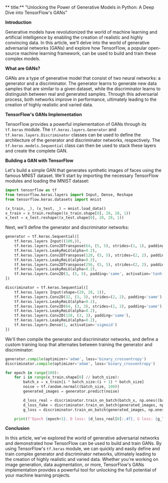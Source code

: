 ** title:** "Unlocking the Power of Generative Models in Python: A Deep Dive into TensorFlow's GANs"

**Introduction**

Generative models have revolutionized the world of machine learning and artificial intelligence by enabling the creation of realistic and highly convincing data. In this article, we'll delve into the world of generative adversarial networks (GANs) and explore how TensorFlow, a popular open-source machine learning framework, can be used to build and train these complex models.

**What are GANs?**

GANs are a type of generative model that consist of two neural networks: a generator and a discriminator. The generator learns to generate new data samples that are similar to a given dataset, while the discriminator learns to distinguish between real and generated samples. Through this adversarial process, both networks improve in performance, ultimately leading to the creation of highly realistic and varied data.

**TensorFlow's GANs Implementation**

TensorFlow provides a powerful implementation of GANs through its `tf.keras` module. The `tf.keras.layers.Generator` and `tf.keras.layers.Discriminator` classes can be used to define the architecture of the generator and discriminator networks, respectively. The `tf.keras.models.Sequential` class can then be used to stack these layers and create the complete GAN.

**Building a GAN with TensorFlow**

Let's build a simple GAN that generates synthetic images of faces using the famous MNIST dataset. We'll start by importing the necessary TensorFlow modules and loading the MNIST dataset:
```python
import tensorflow as tf
from tensorflow.keras.layers import Input, Dense, Reshape
from tensorflow.keras.datasets import mnist

(x_train, _), (x_test, _) = mnist.load_data()
x_train = x_train.reshape((x_train.shape[0], 28, 28, 1))
x_test = x_test.reshape((x_test.shape[0], 28, 28, 1))
```
Next, we'll define the generator and discriminator networks:
```python
generator = tf.keras.Sequential([
    tf.keras.layers Input((100,)),
    tf.keras.layers.Conv2DTranspose(64, (5, 5), strides=(1, 1), padding='same'),
    tf.keras.layers.LeakyReLU(alpha=0.2),
    tf.keras.layers.Conv2DTranspose(128, (5, 5), strides=(2, 2), padding='same'),
    tf.keras.layers.LeakyReLU(alpha=0.2),
    tf.keras.layers.Conv2DTranspose(256, (5, 5), strides=(2, 2), padding='same'),
    tf.keras.layers.LeakyReLU(alpha=0.2),
    tf.keras.layers.Conv2D(3, (5, 5), padding='same', activation='tanh')
])

discriminator = tf.keras.Sequential([
    tf.keras.layers Input(shape=(28, 28, 1)),
    tf.keras.layers.Conv2D(32, (3, 3), strides=(2, 2), padding='same'),
    tf.keras.layers.LeakyReLU(alpha=0.2),
    tf.keras.layers.Conv2D(64, (3, 3), strides=(2, 2), padding='same'),
    tf.keras.layers.LeakyReLU(alpha=0.2),
    tf.keras.layers.Conv2D(128, (3, 3), padding='same'),
    tf.keras.layers.LeakyReLU(alpha=0.2),
    tf.keras.layers.Dense(1, activation='sigmoid')
])
```
We'll then compile the generator and discriminator networks, and define a custom training loop that alternates between training the generator and discriminator:
```python
generator.compile(optimizer='adam', loss='binary_crossentropy')
discriminator.compile(optimizer='adam', loss='binary_crossentropy')

for epoch in range(100):
    for i in range(x_train.shape[0] // batch_size):
        batch_x = x_train[i * batch_size:(i + 1) * batch_size]
        noise = tf.random.normal((batch_size, 100))
        generated_images = generator.predict(noise)

        d_loss_real = discriminator.train_on_batch(batch_x, np.ones((batch_size, 1)))
        d_loss_fake = discriminator.train_on_batch(generated_images, np.zeros((batch_size, 1)))
        g_loss = discriminator.train_on_batch(generated_images, np.ones((batch_size, 1)))

    print(f'Epoch {epoch+1}, D loss: {d_loss_real[0]:.4f}, G loss: {g_loss[0]:.4f}')
```
**Conclusion**

In this article, we've explored the world of generative adversarial networks and demonstrated how TensorFlow can be used to build and train GANs. By using TensorFlow's `tf.keras` module, we can quickly and easily define and train complex generator and discriminator networks, ultimately leading to the creation of highly realistic and varied data. Whether you're working on image generation, data augmentation, or more, TensorFlow's GANs implementation provides a powerful tool for unlocking the full potential of your machine learning projects.